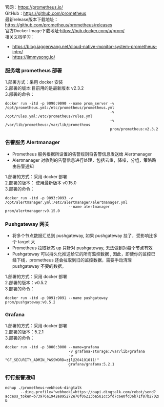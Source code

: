 官网：https://prometheus.io/  
GitHub：https://github.com/prometheus  
最新release版本下载地址：https://github.com/prometheus/prometheus/releases  
官方Docker Image下载地址:https://hub.docker.com/u/prom/  
相关文档学习：
* https://blog.jaggerwang.net/cloud-native-monitor-system-prometheus-intro/
* https://jimmysong.io/

### 服务端 prometheus 部署
1.部署方式：采用 docker 安装  
2.部署的版本:目前用的是最新版本 v2.3.2  
3.部署的命令：

```
docker run -itd -p 9090:9090 --name prom_server -v /opt/prometheus.yml:/etc/prometheus/prometheus.yml 
                                                -v /opt/rules.yml:/etc/prometheus/rules.yml 
                                                -v /var/lib/prometheus:/var/lib/prometheus 
                                                prom/prometheus:v2.3.2
```  
### 告警服务 Alertmanager
* Prometheus 服务根据所设置的告警规则将告警信息发送给 Alertmanager
* Alertmanager 对收到的告警信息进行处理，包括去重，降噪，分组，策略路由告警通知

1.部署的方式：采用 docker 部署  
2.部署的版本： 使用最新版本 v0.15.0  
3.部署的命令： 
```
docker run -itd -p 9093:9093 -v /opt/alertmanager.yml:/etc/alertmanager/alertmanager.yml 
                             --name alertmanager prom/alertmanager:v0.15.0
```  

### Pushgateway 网关  
* 将多个节点数据汇总到 pushgateway, 如果 pushgateway 挂了，受影响比多个 target 大
* Prometheus 拉取状态 up 只针对 pushgateway, 无法做到对每个节点有效
* Pushgateway 可以持久化推送给它的所有监控数据 , 因此，即使你的监控已经下线，prometheus 还会拉取到旧的监控数据，需要手动清理 pushgateway 不要的数据。  

1.部署的方式：采用 docker 部署  
2.部署的版本：v0.5.2  
3.部署的命令：
```
docker run -itd -p 9091:9091 --name pushgateway prom/pushgateway:v0.5.2

```  

### Grafana  
1.部署的方式：采用 docker 部署  
2.部署的版本：5.2.1  
3.部署的命令：
```
docker run -itd -p 3000:3000 --name=grafana 
                             -v grafana-storage:/var/lib/grafana 
                             -e "GF_SECURITY_ADMIN_PASSWORD=zjl@204101011!" 
                             grafana/grafana:5.2.1
```  

### 钉钉报警通知  
```
nohup ./prometheus-webhook-dingtalk 
       --ding.profile="webhook1=https://oapi.dingtalk.com/robot/send?access_token=b73976a1942e895272e70f06213ba581cc5fd7c6e0fd36b71f87b2702ae315a3" &

```
